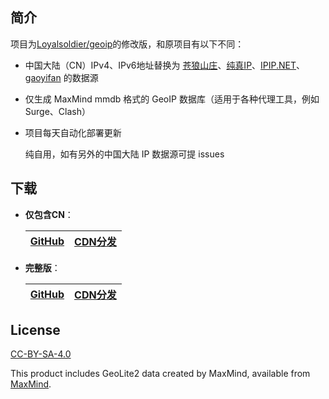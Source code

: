 ## 简介

项目为[Loyalsoldier/geoip](https://github.com/Loyalsoldier/geoip)的修改版，和原项目有以下不同：

- 中国大陆（CN）IPv4、IPv6地址替换为 [苍狼山庄](https://ispip.clang.cn/)、[纯真IP](https://github.com/metowolf/iplist)、[IPIP.NET](https://github.com/17mon/china_ip_list)、[gaoyifan](https://github.com/gaoyifan/china-operator-ip) 的数据源

- 仅生成 MaxMind mmdb 格式的 GeoIP 数据库（适用于各种代理工具，例如 Surge、Clash）

- 项目每天自动化部署更新
  
  纯自用，如有另外的中国大陆 IP 数据源可提 issues

## 下载

- **仅包含CN**：
  
  | [GitHub](https://raw.githubusercontent.com/NobyDa/geoip/release/Private-GeoIP-CN.mmdb) | [CDN分发](https://cdn.jsdelivr.net/gh/NobyDa/geoip@release/Private-GeoIP-CN.mmdb) |
  | -------------------------------------------------------------------------------------- | ------------------------------------------------------------------------------- |

- **完整版**：
  
  | [GitHub](https://raw.githubusercontent.com/NobyDa/geoip/release/Private-GeoIP.mmdb) | [CDN分发](https://cdn.jsdelivr.net/gh/NobyDa/geoip@release/Private-GeoIP.mmdb) |
  | ----------------------------------------------------------------------------------- | ---------------------------------------------------------------------------- |

## License

[CC-BY-SA-4.0](https://creativecommons.org/licenses/by-sa/4.0/)

This product includes GeoLite2 data created by MaxMind, available from [MaxMind](http://www.maxmind.com).
